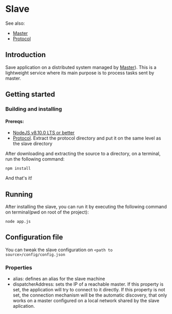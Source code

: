 # Slave

See also: 

- [Master](https://github.com/comnetunb/DisysBot-Master)
- [Protocol](https://github.com/comnetunb/DisysBot-Protocol)

## Introduction
Save application on a distributed system managed by [Master](https://github.com/comnetunb/DisysBot-Master)). This is a lightweight  service where its main purpose is to process tasks sent by master.

## Getting started

### Building and installing

#### Prereqs:
- [NodeJS v8.10.0 LTS or better](https://nodejs.org/en/)
- [Protocol](https://github.com/comnetunb/protocol). Extract the protocol directory and put it on the same level as the slave directory

After downloading and extracting the source to a directory, on a terminal, run the following command:

    npm install
    
And that's it!

## Running
After installing the slave, you can run it by executing the following command on terminal(pwd on root of the project):

    node app.js

## Configuration file
You can tweak the slave configuration on `<path to source>/config/config.json`

### Properties
- alias: defines an alias for the slave machine
- dispatcherAddress: sets the IP of a reachable master. If this property is set, the application will try to connect to it directly. If this property is not set, the connection mechanism will be the automatic discovery, that only works on a master configured on a local network shared by the slave aplication.
